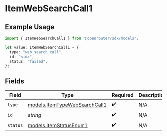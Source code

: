 # ItemWebSearchCall1

## Example Usage

```typescript
import { ItemWebSearchCall1 } from "@openrouter/sdk/models";

let value: ItemWebSearchCall1 = {
  type: "web_search_call",
  id: "<id>",
  status: "failed",
};
```

## Fields

| Field                                                                | Type                                                                 | Required                                                             | Description                                                          |
| -------------------------------------------------------------------- | -------------------------------------------------------------------- | -------------------------------------------------------------------- | -------------------------------------------------------------------- |
| `type`                                                               | [models.ItemTypeWebSearchCall1](../models/itemtypewebsearchcall1.md) | :heavy_check_mark:                                                   | N/A                                                                  |
| `id`                                                                 | *string*                                                             | :heavy_check_mark:                                                   | N/A                                                                  |
| `status`                                                             | [models.ItemStatusEnum1](../models/itemstatusenum1.md)               | :heavy_check_mark:                                                   | N/A                                                                  |